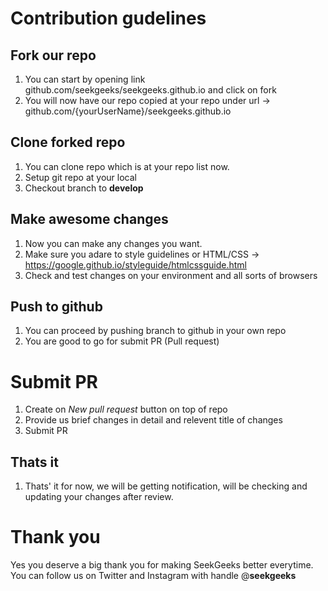 # Contribution gudelines

## Fork our repo
1. You can start by opening link github.com/seekgeeks/seekgeeks.github.io and click on fork
2. You will now have our repo copied at your repo under url -> github.com/{yourUserName}/seekgeeks.github.io

## Clone forked repo
1. You can clone repo which is at your repo list now.
2. Setup git repo at your local
3. Checkout branch to **develop** 

## Make awesome changes
1. Now you can make any changes you want.
2. Make sure you adare to style guidelines or HTML/CSS -> https://google.github.io/styleguide/htmlcssguide.html
3. Check and test changes on your environment and all sorts of browsers


## Push to github
1. You can proceed by pushing branch to github in your own repo
2. You are good to go for submit PR (Pull request)

# Submit PR
1. Create on *New pull request* button on top of repo
2. Provide us brief changes in detail and relevent title of changes
3. Submit PR

## Thats it
1. Thats' it for now, we will be getting notification, will be checking and updating your changes after review.

# Thank you
Yes you deserve a big thank you for making SeekGeeks better everytime.
You can follow us on Twitter and Instagram with handle @__seekgeeks__

